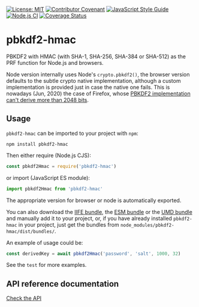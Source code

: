 [![License: MIT](https://img.shields.io/badge/License-MIT-yellow.svg)](https://opensource.org/licenses/MIT)
[![Contributor Covenant](https://img.shields.io/badge/Contributor%20Covenant-2.1-4baaaa.svg)](CODE_OF_CONDUCT.md)
[![JavaScript Style Guide](https://img.shields.io/badge/code_style-standard-brightgreen.svg)](https://standardjs.com)
[![Node.js CI](https://github.com/juanelas/pbkdf2-hmac/workflows/Node.js%20CI/badge.svg)](https://github.com/juanelas/pbkdf2-hmac/actions?query=workflow%3A%22Node.js+CI%22)
[![Coverage Status](https://coveralls.io/repos/github/juanelas/pbkdf2-hmac/badge.svg?branch=master)](https://coveralls.io/github/juanelas/pbkdf2-hmac?branch=master)

# pbkdf2-hmac

PBKDF2 with HMAC (with SHA-1, SHA-256, SHA-384 or SHA-512) as the PRF function for Node.js and browsers.

Node version internally uses Node's `crypto.pbkdf2()`, the browser version defaults to the subtle crypto native implementation, although a custom implementation is provided just in case the native one fails. This is nowadays (Jun, 2020) the case of Firefox, whose [PBKDF2 implementation can't derive more than 2048 bits](https://github.com/mdn/sprints/issues/3278).

## Usage

`pbkdf2-hmac` can be imported to your project with `npm`:

```console
npm install pbkdf2-hmac
```

Then either require (Node.js CJS):

```javascript
const pbkdf2Hmac = require('pbkdf2-hmac')
```

or import (JavaScript ES module):

```javascript
import pbkdf2Hmac from 'pbkdf2-hmac'
```

The appropriate version for browser or node is automatically exported.

You can also download the [IIFE bundle](https://raw.githubusercontent.com/juanelas/pbkdf2-hmac/master/dist/bundles/iife.js), the [ESM bundle](https://raw.githubusercontent.com/juanelas/pbkdf2-hmac/master/dist/bundles/esm.min.js) or the [UMD bundle](https://raw.githubusercontent.com/juanelas/pbkdf2-hmac/master/dist/bundles/umd.js) and manually add it to your project, or, if you have already installed `pbkdf2-hmac` in your project, just get the bundles from `node_modules/pbkdf2-hmac/dist/bundles/`.

An example of usage could be:

```typescript
const derivedKey = await pbkdf2Hmac('password', 'salt', 1000, 32)
```

See the `test` for more examples.

## API reference documentation

[Check the API](./docs/API.md)
